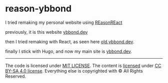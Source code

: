 # reason-ybbond

I tried remaking my personal website using [REasonREact](https://reasonml.github.io/reason-react/)

previously, it is this website [ybbond.dev](https://ybbond.github.io)

then I tried remaking with React, as seen here [old.ybbond.dev](https://old.ybbond.dev).

finally I stick with Hugo, and now my main site is [ybbond.dev](https://ybbond.dev).

---

The code is licensed under [MIT LICENSE](LICENSE.md).
The content is [licensed](CC-LICENSE.md) under [CC BY-SA 4.0 license](https://creativecommons.org/licenses/by-sa/4.0/).
Everything else is copyrighted with © All Rights Reserved.
